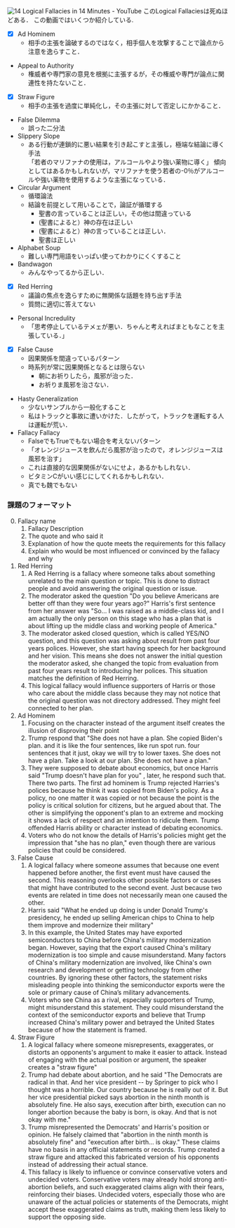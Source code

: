 ![14 Logical Fallacies in 14 Minutes - YouTube](https://www.youtube.com/watch?v=4QepFGJj74o)
このLogical Fallaciesは死ぬほどある．
この動画ではいくつか紹介している.
- [x] Ad Hominem
	- 相手の主張を論破するのではなく，相手個人を攻撃することで論点から注意を逸らすこと．
- Appeal to Authority
	 - 権威者や専門家の意見を根拠に主張するが，その権威や専門が論点に関連性を持たないこと．
- [x] Straw Figure
	- 相手の主張を過度に単純化し，その主張に対して否定しにかかること．
- False Dilemma
	- 誤った二分法
- Slippery Slope
	- ある行動が連鎖的に悪い結果を引き起こすと主張し，極端な結論に導く手法<br>
	   「若者のマリファナの使用は，アルコールやより強い薬物に導く」
	   傾向としてはあるかもしれないが，マリファナを使う若者の-0％がアルコールや強い薬物を使用するような主張になっている．
- Circular Argument
	- 循環論法
	- 結論を前提として用いることで，論証が循環する
		- 聖書の言っていることは正しい，その他は間違っている
		- (聖書によると）神の存在は正しい
		- (聖書によると）神の言っていることは正しい．
		- 聖書は正しい
- Alphabet Soup
	-  難しい専門用語をいっぱい使ってわかりにくくすること
- Bandwagon
	- みんなやってるから正しい．
- [x] Red Herring
	- 議論の焦点を逸らすために無関係な話題を持ち出す手法
	- 質問に適切に答えてない
- Personal Incredulity
	- 「思考停止しているテメェが悪い．ちゃんと考えればまともなことを主張している．」
- [x] False Cause
	- 因果関係を間違っているパターン
	- 時系列が常に因果関係となるとは限らない
		- 朝にお祈りしたら，風邪が治った．
		- お祈りま風邪を治さない．
- Hasty Generalization
	- 少ないサンプルから一般化すること
	- 私はトラックと事故に遭いかけた．したがって，トラックを運転する人は運転が荒い．
- Fallacy Fallacy
	- FalseでもTrueでもない場合を考えないパターン
	- 「オレンジジュースを飲んだら風邪が治ったので，オレンジジュースは風邪を治す」
	- これは直接的な因果関係がないにせよ，あるかもしれない．
	- ビタミンCがいい感じにしてくれるかもしれない．
	- 真でも魏でもない



### 課題のフォーマット
0. Fallacy name
	1. Fallacy Description
	2. The quote and who said it
	3. Explanation of how the quote meets the requirements for this fallacy
	4. Explain who would be most influenced or convinced by the fallacy and why
0. Red Herring
	1. A Red Herring is a fallacy where someone talks about something unrelated to the main question or topic. This is done to distract people and avoid answering the original question or issue.
	2. The moderator asked the question "Do you believe Americans are better off than they were four years ago?" Harris's first sentence from her answer was "So... I was raised as a middle-class kid, and I am actually the only person on this stage who has a plan that is about lifting up the middle class and working people of America."
	3. The moderator asked closed question, which is called YES/NO question, and this question was asking about result from past four years polices. However, she start having speech for her background and her vision. This means she does not answer the initial question the moderator asked, she changed the topic from evaluation from past four years result to introducing her polices. This situation matches the definition of Red Herring.
	4. This logical fallacy would influence supporters of Harris or those who care about the middle class because they may not notice that the original question was not directory addressed. They might feel connected to her plan.
0. Ad Hominem
	1. Focusing on the character instead of the argument itself creates the illusion of disproving their point
	2. Trump respond that "She does not have a plan. She copied Biden's plan. and it is like the four sentences, like run spot run. four sentences that it just, okay we will try to lower taxes. She does not have a plan. Take a look at our plan. She does not have a plan."
	4. They were supposed to debate about economics, but once Harris said "Trump doesn't have plan for you" , later, he respond such that. There two parts. The first ad hominem is Trump rejected Harries's polices because he think it was copied from Biden's policy. As a policy, no one matter it was copied or not because the point is the policy is critical solution for citizens, but he argued about that. The other is simplifying the opponent's plan to an extreme and mocking it shows a lack of respect and an intention to ridicule them. Trump offended Harris ability or character instead of debating economics.
	5. Voters who do not know the details of Harris's policies might get the impression that "she has no plan," even though there are various policies that could be considered.
0. False Cause
	1. A logical fallacy where someone assumes that because one event happened before another, the first event must have caused the second. This reasoning overlooks other possible factors or causes that might have contributed to the second event. Just because two events are related in time does not necessarily mean one caused the other.
	2. Harris said "What he ended up doing is under Donald Trump's presidency, he ended up selling American chips to China to help them improve and modernize their military"
	3. In this example, the United States may have exported semiconductors to China before China's military modernization began. However, saying that the export caused China's military modernization is too simple and cause misunderstand. Many factors of China's military modernization are involved, like China's own research and development or getting technology from other countries. By ignoring these other factors, the statement risks misleading people into thinking the semiconductor exports were the sole or primary cause of China’s military advancements.
	4. Voters who see China as a rival, especially supporters of Trump, might misunderstand this statement. They could misunderstand the context of the semiconductor exports and believe that Trump increased China's military power and betrayed the United States because of how the statement is framed.
0. Straw Figure
	1. A logical fallacy where someone misrepresents, exaggerates, or distorts an opponents's argument to make it easier to attack. Instead of engaging with the actual position or argument, the speaker creates a "straw figure"
	2. Trump had debate about abortion, and he said "The Democrats are radical in that. And her vice president -- by Springer to pick who I thought was a horrible. Our country because he is really out of it. But her vice presidential picked says abortion in the ninth month is absolutely fine. He also says, execution after birth, execution can no longer abortion because the baby is born, is okay. And that is not okay with me."
	3. Trump misrepresented the Democrats' and Harris's position or opinion. He falsely claimed that "abortion in the ninth month is absolutely fine" and "execution after birth... is okay." These claims have no basis in any official statements or records. Trump created a straw figure and attacked this fabricated version of his opponents instead of addressing their actual stance.
	4. This fallacy is likely to influence or convince conservative voters and undecided voters. Conservative voters may already hold strong anti-abortion beliefs, and such exaggerated claims align with their fears, reinforcing their biases. Undecided voters, especially those who are unaware of the actual policies or statements of the Democrats, might accept these exaggerated claims as truth, making them less likely to support the opposing side.